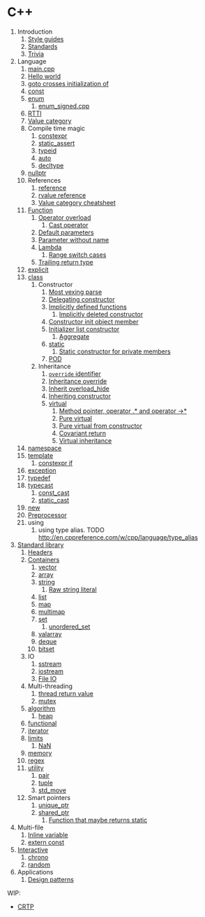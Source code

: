 # C++

1.  Introduction
    1.  [Style guides](style-guides.md)
    1.  [Standards](standards.md)
    1.  [Trivia](trivia.md)
1.  Language
    1.  [main.cpp](main.cpp)
    1.  [Hello world](hello_world.cpp)
    1.  [goto crosses initialization of](goto-cross-initialization.cpp)
    1.  [const](const.cpp)
    1.  [enum](enum.cpp)
        1.  [enum_signed.cpp](enum_signed.cpp)
    1.  [RTTI](rtti.md)
    1.  [Value category](value_category.cpp)
    1.  Compile time magic
        1.  [constexpr](constexpr.cpp)
        1.  [static_assert](static_assert.cpp)
        1.  [typeid](typeid.cpp)
        1.  [auto](auto.cpp)
        1.  [decltype](decltype.cpp)
    1.  [nullptr](nullptr.cpp)
    1.  References
        1.  [reference](reference.cpp)
        1.  [rvalue reference](rvalue_reference.cpp)
        1.  [Value category cheatsheet](https://github.com/jeaye/value-category-cheatsheet/tree/14aef17fb5ab9c35416ec62ac0d45eb12729901f/resources/code)
    1.  [Function](function.cpp)
        1.  [Operator overload](operator_overload.cpp)
            1.  [Cast operator](cast_operator.cpp)
        1.  [Default parameters](default_parameters.cpp)
        1.  [Parameter without name](parameter_without_name.cpp)
        1.  [Lambda](lambda.cpp)
            1.  [Range switch cases](range_switch_case.cpp)
        1.  [Trailing return type](trailing_return_type.cpp)
    1.  [explicit](explicit.cpp)
    1.  [class](class.cpp)
        1.  Constructor
            1.  [Most vexing parse](most_vexing_parse.cpp)
            1.  [Delegating constructor](delegating_constructor.cpp)
            1.  [Implicitly defined functions](implicitly_defined.cpp)
                1.  [Implicitly deleted constructor](implicitly_deleted_constructor.cpp)
            1.  [Constructor init object member](constructor_init_object_member.cpp)
            1.  [Initializer list constructor](initializer_list_constructor.cpp)
                1.  [Aggregate](aggregate.cpp)
            1.  [static](static.cpp)
                1.  [Static constructor for private members](static_constructor_private.cpp)
            1.  [POD](pod.cpp)
        1.  Inheritance
            1.  [`override` identifier](override.cpp)
            1.  [Inheritance override](inheritance_override.cpp)
            1.  [Inherit overload_hide](inherit_overload_hide.cpp)
            1.  [Inheriting constructor](inheriting_constructor.cpp)
            1.  [virtual](virtual.cpp)
                1. [Method pointer, operator .* and operator ->*](method_pointer.cpp)
                1. [Pure virtual](pure_virtual.cpp)
                1. [Pure virtual from constructor](pure_virtual_from_constructor.cpp)
                1. [Covariant return](covariant_return.cpp)
                1. [Virtual inheritance](http://stackoverflow.com/questions/21558/in-c-what-is-a-virtual-base-class)
    1.  [namespace](namespace.cpp)
    1.  [template](template.cpp)
        1.  [constexpr if](constexpr_if.cpp)
    1.  [exception](exception.cpp)
    1.  [typedef](typedef.cpp)
    1.  [typecast](typecast.cpp)
        1.  [const_cast](const_cast.cpp)
        1.  [static_cast](static_cast.cpp)
    1.  [new](new.cpp)
    1.  [Preprocessor](preprocessor.cpp)
    1.  using
        1. using type alias. TODO http://en.cppreference.com/w/cpp/language/type_alias
1.  [Standard library](standard_library.md)
    1.  [Headers](common.hpp)
    1.  [Containers](containers.md)
        1.  [vector](vector.cpp)
        1.  [array](array.cpp)
        1.  [string](string.cpp)
            1.  [Raw string literal](raw_string_literal.cpp)
        1.  [list](list.cpp)
        1.  [map](map.cpp)
        1.  [multimap](multimap.cpp)
        1.  [set](set.cpp)
            1.  [unordered_set](unordered_set.cpp)
        1.  [valarray](valarray.cpp)
        1.  [deque](deque.cpp)
        1.  [bitset](bitset.cpp)
    1.  IO
        1.  [sstream](sstream.cpp)
        1.  [iostream](iostream.cpp)
        1.  [File IO](file_io.cpp)
    1.  Multi-threading
        1.  [thread return value](thread_return_value.cpp)
        1.  [mutex](interactive/mutex.cpp)
    1.  [algorithm](algorithm.cpp)
        1.  [heap](heap.cpp)
    1.  [functional](functional.cpp)
    1.  [iterator](iterator.cpp)
    1.  [limits](limits.cpp)
        1.  [NaN](nan.cpp)
    1.  [memory](memory.cpp)
    1.  [regex](regex.cpp)
    1.  [utility](utility.cpp)
        1.  [pair](pair.cpp)
        1.  [tuple](tuple.cpp)
        1.  [std_move](std_move.cpp)
    1.  Smart pointers
        1.  [unique_ptr](unique_ptr.cpp)
        1.  [shared_ptr](shared_ptr.cpp)
            1.  [Function that maybe returns static](func_ret_maybe_static.cpp)
1.  Multi-file
    1.  [Inline variable](inline_variable/)
    1.  [extern const](extern_const/)
1.  [Interactive](interactive/)
    1.  [chrono](interactive/chrono.cpp)
    1.  [random](interactive/random.cpp)
1.  Applications
    1. [Design patterns](design_patterns.cpp)

WIP:

- [CRTP](crtp.cpp)
